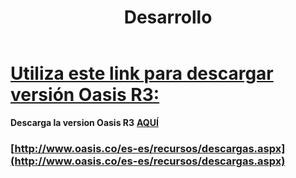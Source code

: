 ﻿---
layout: default
title: Desarrollo
permalink: /Desarrollo/descargarversionr3
editable: si
---

# [Utiliza este link para descargar versión Oasis R3:](http://www.oasis.co/es-es/recursos/descargas.aspx) 

**Descarga la version Oasis R3** [**AQUÍ**](http://docs.oasiscom.com/Desarrollo/OasisR3.rar)


### [http://www.oasis.co/es-es/recursos/descargas.aspx](http://www.oasis.co/es-es/recursos/descargas.aspx)



